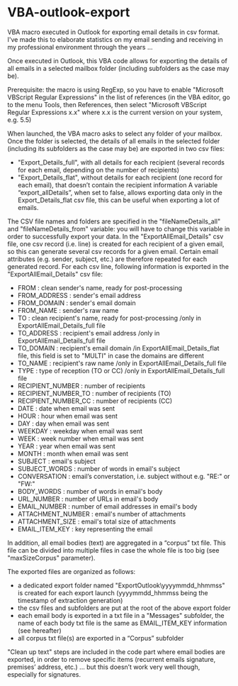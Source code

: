# VBA-outlook-export
VBA macro executed in Outlook for exporting email details in csv format.
I've made this to elaborate statistics on my email sending and receiving in my professional environment through the years ...

Once executed in Outlook, this VBA code allows for exporting the details of all emails in a selected mailbox folder (including subfolders as the case may be).

Prerequisite: the macro is using RegExp, so you have to enable "Microsoft VBScript Regular Expressions" in the list of references (in the VBA editor, go to the menu Tools, then References, then select "Microsoft VBScript Regular Expressions x.x" where x.x is the current version on your system, e.g. 5.5)

When launched, the VBA macro asks to select any folder of your mailbox.
Once the folder is selected, the details of all emails in the selected folder (including its subfolders as the case may be) are exported in two csv files:
- "Export_Details_full", with all details for each recipient (several records for each email, depending on the number of recipients)
- "Export_Details_flat", without details for each recipient (one record for each email), that doesn’t contain the recipient information
A variable “export_allDetails”, when set to false, allows exporting data only in the Export_Details_flat csv file, this can be useful when exporting a lot of emails.

The CSV file names and folders are specified in the "fileNameDetails_all" and "fileNameDetails_from" variable: you will have to change this variable in order to successfully export your data.
In the "ExportAllEmail_Details" csv file, one csv record (i.e. line) is created for each recipient of a given email, so this can generate several csv records for a given email. Certain email attributes (e.g. sender, subject, etc.) are therefore repeated for each generated record. For each csv line, following information is exported in the "ExportAllEmail_Details" csv file:
- FROM : clean sender's name, ready for post-processing
- FROM_ADDRESS : sender's email address
- FROM_DOMAIN : sender's email domain
- FROM_NAME : sender's raw name
- TO : clean recipient's name, ready for post-processing /only in ExportAllEmail_Details_full file
- TO_ADDRESS : recipient's email address /only in ExportAllEmail_Details_full file
- TO_DOMAIN : recipient's email domain /in ExportAllEmail_Details_flat file, this field is set to "MULTI" in case the domains are different
- TO_NAME : recipient's raw name /only in ExportAllEmail_Details_full file
- TYPE : type of reception (TO or CC) /only in ExportAllEmail_Details_full file
- RECIPIENT_NUMBER : number of recipients
- RECIPIENT_NUMBER_TO : number of recipients (TO)
- RECIPIENT_NUMBER_CC : number of recipients (CC)
- DATE : date when email was sent
- HOUR : hour when email was sent
- DAY : day when email was sent
- WEEKDAY : weekday when email was sent
- WEEK : week number when email was sent
- YEAR : year when email was sent
- MONTH : month when email was sent
- SUBJECT : email's subject
- SUBJECT_WORDS : number of words in email's subject
- CONVERSATION : email’s converstation, i.e. subject without e.g. "RE:" or "FW:"
- BODY_WORDS : number of words in email's body
- URL_NUMBER : number of URLs in email's body
- EMAIL_NUMBER : number of email addresses in email's body
- ATTACHMENT_NUMBER : email's number of attachments
- ATTACHMENT_SIZE : email's total size of attachments
- EMAIL_ITEM_KEY : key representing the email

In addition, all email bodies (text) are aggregated in a “corpus” txt file. This file can be divided into multiple files in case the whole file is too big (see "maxSizeCorpus" parameter).

The exported files are organized as follows:
- a dedicated export folder named "ExportOutlook\yyyymmdd_hhmmss" is created for each export launch (yyyymmdd_hhmmss being the timestamp of extraction generation)
- the csv files and subfolders are put at the root of the above export folder
- each email body is exported in a txt file in a "Messages" subfolder, the name of each body txt file is the same as EMAIL_ITEM_KEY information (see hereafter)
- all corpus txt file(s) are exported in a “Corpus” subfolder

"Clean up text" steps are included in the code part where email bodies are exported, in order to remove specific items (recurrent emails signature, premises’ address, etc.) ... but this doesn’t work very well though, especially for signatures.
